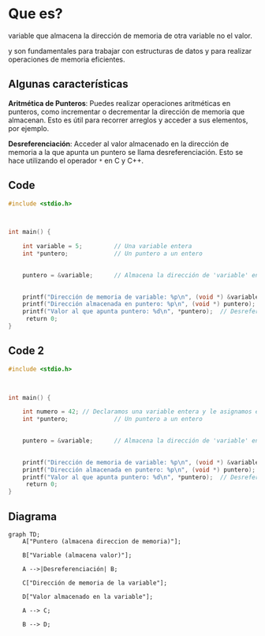# Que es?
variable que almacena la dirección de memoria de otra variable
no el valor.

y son fundamentales para trabajar con estructuras de datos y para realizar operaciones de memoria eficientes.

##  Algunas características
**Aritmética de Punteros**: Puedes realizar operaciones aritméticas en punteros, como incrementar o decrementar la dirección de memoria que almacenan. Esto es útil para recorrer arreglos y acceder a sus elementos, por ejemplo.


**Desreferenciación**: Acceder al valor almacenado en la dirección de memoria a la que apunta un puntero se llama desreferenciación. Esto se hace utilizando el operador `*` en C y C++.

## Code
```c
#include <stdio.h>

  

int main() {

    int variable = 5;         // Una variable entera
    int *puntero;             // Un puntero a un entero
  

    puntero = &variable;      // Almacena la dirección de 'variable' en 'puntero'

  
    printf("Dirección de memoria de variable: %p\n", (void *) &variable);
    printf("Dirección almacenada en puntero: %p\n", (void *) puntero);
    printf("Valor al que apunta puntero: %d\n", *puntero);  // Desreferenciación
     return 0;
}
```
## Code 2
```c
#include <stdio.h>

  

int main() {

    int numero = 42; // Declaramos una variable entera y le asignamos el valor 42
    int *puntero;             // Un puntero a un entero
  

    puntero = &variable;      // Almacena la dirección de 'variable' en 'puntero'

  
    printf("Dirección de memoria de variable: %p\n", (void *) &variable);
    printf("Dirección almacenada en puntero: %p\n", (void *) puntero);
    printf("Valor al que apunta puntero: %d\n", *puntero);  // Desreferenciación
     return 0;
}
```

## Diagrama
```mermaid
graph TD;
    A["Puntero (almacena direccion de memoria)"];

    B["Variable (almacena valor)"];

    A -->|Desreferenciación| B;

    C["Dirección de memoria de la variable"];

    D["Valor almacenado en la variable"];

    A --> C;

    B --> D;


```

